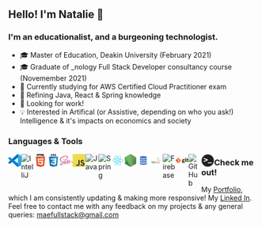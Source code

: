 ## Hello! I'm Natalie 🌺

### I'm an educationalist, and a burgeoning technologist.

- 🎓 Master of Education, Deakin University (February 2021)
- 🎓 Graduate of \_nology Full Stack Developer consultancy course (Novemember 2021)
- 🌱 Currently studying for AWS Certified Cloud Practitioner exam
- 🌱 Refining Java, React & Spring knowledge
- 👀 Looking for work!
- 💡 Interested in Artifical (or Assistive, depending on who you ask!) Intelligence & it's impacts on economics and society

### Languages & Tools

<img align="left" alt="Visual Studio Code" width="26px" src="https://raw.githubusercontent.com/github/explore/80688e429a7d4ef2fca1e82350fe8e3517d3494d/topics/visual-studio-code/visual-studio-code.png" />
<img align="left" alt="IntelliJ" width="26px" src="https://upload.wikimedia.org/wikipedia/commons/thumb/9/9c/IntelliJ_IDEA_Icon.svg/512px-IntelliJ_IDEA_Icon.svg.png" />
<img align="left" alt="HTML5" width="26px" src="https://raw.githubusercontent.com/github/explore/80688e429a7d4ef2fca1e82350fe8e3517d3494d/topics/html/html.png" />
<img align="left" alt="CSS3" width="26px" src="https://raw.githubusercontent.com/github/explore/80688e429a7d4ef2fca1e82350fe8e3517d3494d/topics/css/css.png" />
<img align="left" alt="Sass" width="26px" src="https://raw.githubusercontent.com/github/explore/80688e429a7d4ef2fca1e82350fe8e3517d3494d/topics/sass/sass.png" />
<img align="left" alt="JavaScript" width="26px" src="https://raw.githubusercontent.com/github/explore/80688e429a7d4ef2fca1e82350fe8e3517d3494d/topics/javascript/javascript.png" />
<img align="left" alt="Java" width="26px" src="https://logoeps.com/wp-content/uploads/2013/03/java-eps-vector-logo.png" />
<img align="left" alt="Spring" width="26px" src="https://banner2.cleanpng.com/20180713/otv/kisspng-spring-framework-software-framework-modelview-pepper-robot-5b48c128f2f1c1.7505867115314946969951.jpg" />
<img align="left" alt="React" width="26px" src="https://raw.githubusercontent.com/github/explore/80688e429a7d4ef2fca1e82350fe8e3517d3494d/topics/react/react.png" />
<img align="left" alt="Node.js" width="26px" src="https://raw.githubusercontent.com/github/explore/80688e429a7d4ef2fca1e82350fe8e3517d3494d/topics/nodejs/nodejs.png" />
<img align="left" alt="SQL" width="26px" src="https://raw.githubusercontent.com/github/explore/80688e429a7d4ef2fca1e82350fe8e3517d3494d/topics/sql/sql.png" />
<img align="left" alt="MySQL" width="26px" src="https://raw.githubusercontent.com/github/explore/80688e429a7d4ef2fca1e82350fe8e3517d3494d/topics/mysql/mysql.png" />
<img align="left" alt="Firebase" width="26px" src="https://firebase.google.com/downloads/brand-guidelines/PNG/logo-vertical.png" />
<img align="left" alt="Git" width="26px" src="https://raw.githubusercontent.com/github/explore/80688e429a7d4ef2fca1e82350fe8e3517d3494d/topics/git/git.png" />
<img align="left" alt="GitHub" width="26px" src="https://pngset.com/images/github-icon-white-github-icon-black-background-symbol-logo-trademark-steering-wheel-transparent-png-842663.png" />
<img align="left" alt="Terminal" width="26px" src="https://raw.githubusercontent.com/github/explore/80688e429a7d4ef2fca1e82350fe8e3517d3494d/topics/terminal/terminal.png" />


### Check me out!
My [Portfolio](https://smllygrl.github.io/Portfolio/), which I am consistently updating & making more responsive! 
My [Linked In](https://www.linkedin.com/in/natalie-lovibond-hodgson-b4232917a/).
Feel free to contact me with any feedback on my projects & any general queries: maefullstack@gmail.com

